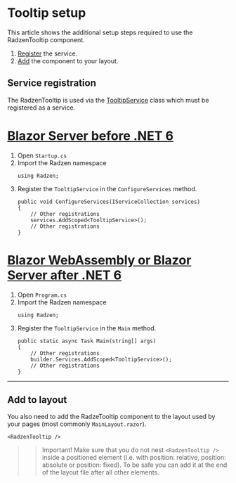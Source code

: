 # Tooltip setup
This article shows the additional setup steps required to use the RadzenTooltip component.

1. [Register](#service-registration) the service.
1. [Add](#add-to-layout) the component to your layout.

## Service registration
The RadzenTooltip is used via the [TooltipService](xref:Radzen.TooltipService) class which must be registered as a service.

# [Blazor Server before .NET 6](#tab/server-side)
1. Open `Startup.cs`
1. Import the Radzen namespace
   ```
   using Radzen;
   ```
1. Register the `TooltipService` in the `ConfigureServices` method.
   ```
   public void ConfigureServices(IServiceCollection services)
   {
       // Other registrations
       services.AddScoped<TooltipService>();
       // Other registrations
   }
   ```
# [Blazor WebAssembly or Blazor Server after .NET 6](#tab/client-side)
1. Open `Program.cs`
1. Import the Radzen namespace
   ```
   using Radzen;
   ```
1. Register the `TooltipService` in the `Main` method.
   ```
   public static async Task Main(string[] args)
   {
       // Other registrations
       builder.Services.AddScoped<TooltipService>();
       // Other registrations
   }
   ```
***
## Add to layout
You also need to add the RadzeTooltip component to the layout used by your pages (most commonly `MainLayout.razor`).
```
<RadzenTooltip />
```
>> Important! Make sure that you do not nest `<RadzenTooltip />` inside a positioned element (i.e. with position: relative, position: absolute or position: fixed). To be safe you can add it at the end of the layout file after all other elements.